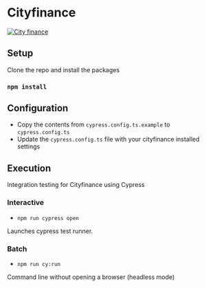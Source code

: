 # Cityfinance 

[![City finance](https://img.shields.io/endpoint?url=https://cloud.cypress.io/badge/simple/xhjbst&style=flat&logo=cypress)](https://cloud.cypress.io/projects/xhjbst/runs)

## Setup

Clone the repo and install the packages

### `npm install`

## Configuration

- Copy the contents from `cypress.config.ts.example` to `cypress.config.ts`
- Update the `cypress.config.ts` file with your cityfinance installed settings

## Execution

Integration testing for Cityfinance using Cypress

### Interactive

- `npm run cypress open`

Launches cypress test runner.

### Batch

- `npm run cy:run`

Command line without opening a browser (headless mode)
